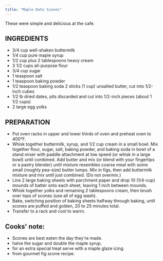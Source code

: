 ```yaml
---
title: "Maple Date Scones"
---
```


These were simple and delicious at the cafe. 

## INGREDIENTS

* 3/4 cup well-shaken buttermilk
* 1/4 cup pure maple syrup
* 1/2 cup plus 2 tablespoons heavy cream
* 3 1/2 cups all-purpose flour
* 3/4 cup sugar
* 1 teaspoon salt
* 1 teaspoon baking powder
* 1/2 teaspoon baking soda
2 sticks (1 cup) unsalted butter, cut into 1/2-inch cubes
* 1/2 lb dried dates, pits discarded and cut into 1/2-inch pieces (about 1 1/2 cups)
* 2 large egg yolks


## PREPARATION

* Put oven racks in upper and lower thirds of oven and preheat oven to 400°F.
* Whisk together buttermilk, syrup, and 1/2 cup cream in a small bowl. Mix together flour, sugar, salt, baking powder, and baking soda in bowl of a stand mixer with paddle attachment at low speed (or whisk in a large bowl) until combined. Add butter and mix (or blend with your fingertips or a pastry blender) until mixture resembles coarse meal with some small (roughly pea-size) butter lumps. Mix in figs, then add buttermilk mixture and mix until just combined. (Do not overmix.)
* Line 2 large baking sheets with parchment paper and drop 10 (1/4-cup) mounds of batter onto each sheet, leaving 1 inch between mounds.
* Whisk together yolks and remaining 2 tablespoons cream, then brush over tops of scones (use all of egg wash).
* Bake, switching position of baking sheets halfway through baking, until scones are puffed and golden, 20 to 25 minutes total.
* Transfer to a rack and cool to warm.

## Cooks' note:

* Scones are best eaten the day they're made.
* halve the sugar and double the maple syrup.
* for an extra special treat serve with a maple glaze icing.
* from gourmet fig scone recipe. 